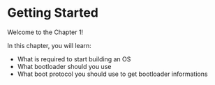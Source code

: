 # Getting Started
Welcome to the Chapter 1!

In this chapter, you will learn:
- What is required to start building an OS
- What bootloader should you use
- What boot protocol you should use to get bootloader informations